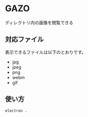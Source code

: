# GAZO
ディレクトリ内の画像を閲覧できる

## 対応ファイル
表示できるファイルは以下のとおりです。

* jpg
* jpeg
* png
* webm
* gif

## 使い方
`electron .`
